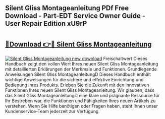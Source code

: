 ## Silent Gliss Montageanleitung PDf Free Download - Part-EDT Service Owner Guide - User Repair Edition xU9rP

# <h2><a href="http://df6batt.blite.top/?on=Silent+Gliss+Montageanleitung">🔗Download 👉🔴 Silent Gliss Montageanleitung</a></h2>

[![Silent Gliss Montageanleitung new download](https://i.imgur.com/lujVjoI.png)](http://df6batt.blite.top/?on=Silent+Gliss+Montageanleitung)
Freischaltwert Dieses Handbuch zeigt den vollen Wert Ihres neuen Silent Gliss Montageanleitung mit detaillierten Erklärungen der Merkmale und Funktionen. Grundlegende Anweisungen Silent Gliss MontageanleitungD Dieses Handbuch enthält wichtige Anweisungen für die sichere und effektive Einrichtung und Bedienung Ihres Produkts. Erleben Sie die Zukunft mit den innovativen Funktionen Ihres neuen Silent Gliss Montageanleitung. Wir glauben, dass das Silent Gliss MontageanleitungD eine klare und prägnante Ressource für Ihr Bestreben war, die Funktionen und Fähigkeiten Ihres neuen Artikels zu verstehen. Wenn Sie Hilfe benötigen oder Fragen haben, steht Ihnen unser Kundenservice-Team jederzeit zur Verfügung.
